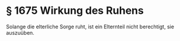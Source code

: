 # § 1675 Wirkung des Ruhens
Solange die elterliche Sorge ruht, ist ein Elternteil nicht berechtigt, sie auszuüben.